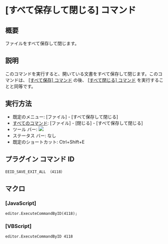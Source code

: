 # \[すべて保存して閉じる\] コマンド

## 概要

ファイルをすべて保存して閉じます。

## 説明

このコマンドを実行すると、開いている文書をすべて保存して閉じます。このコマンドは、 [\[すべて保存\] コマンド](file_save_all) の後、 [\[すべて閉じる\] コマンド](exit_all) を実行することと同等です。

## 実行方法

- 既定のメニュー: \[ファイル\] \- \[すべて保存して閉じる\]
- [すべてのコマンド](../../glossary/allcommands): \[ファイル\] \- \[閉じる\] \- \[すべて保存して閉じる\]
- ツール バー: ![](../../images/saveexitall..png)
- ステータス バー: なし
- 既定のショートカット: Ctrl+Shift+E

## プラグイン コマンド ID

```
EEID_SAVE_EXIT_ALL （4118）
```

## マクロ

### \[JavaScript\]

```
editor.ExecuteCommandByID(4118);
```

### \[VBScript\]

```
editor.ExecuteCommandByID 4118
```
